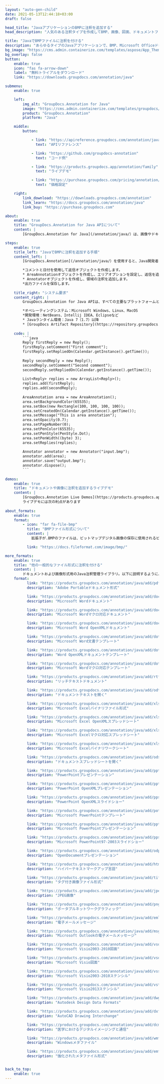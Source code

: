 ```yaml
---
layout: "auto-gen-child"
date: 2021-05-13T12:44:18+03:00
draft: false

head_title: "JavaアプリケーションのBMPに注釈を追加する"
head_description: "人気のある注釈タイプを作成してBMP、画像、図面、ドキュメントファイル形式に追加するJava API."

title: "JavaでBMPファイルに注釈を付ける"
description: "あらゆるタイプのJavaアプリケーションで、BMP、Microsoft Officeドキュメント、画像、HTML、図面、およびその他のファイル形式に注釈を追加します."
bg_image: "https://cms.admin.containerize.com/templates/aspose/App_Themes/V3/images/bg/header1.png"
bg_overlay: false
button:
    enable: true
    icon: "fas fa-arrow-down"
    label: "無料トライアルをダウンロード"
    link: "https://downloads.groupdocs.com/annotation/java"

submenu:
    enable: true

    left:
        img_alt: "GroupDocs.Annotation for Java"
        image: "https://cms.admin.containerize.com/templates/groupdocs/images/product-logos/90x90-noborder/groupdocs-annotation-java.png"
        product: "GroupDocs.Annotation"
        platform: "Java"

    middle:
        button:

            - link: "https://apireference.groupdocs.com/annotation/java"
              text: "APIリファレンス"

            - link: "https://github.com/groupdocs-annotation"
              text: "コード例"

            - link: "https://products.groupdocs.app/annotation/family"
              text: "ライブデモ"

            - link: "https://purchase.groupdocs.com/pricing/annotation/java"
              text: "価格設定"

    right:
        link_download: "https://downloads.groupdocs.com/annotation"
        link_learn: "https://docs.groupdocs.com/annotation/java"
        link_buy: "https://purchase.groupdocs.com"

about:
    enable: true
    title: "GroupDocs.Annotation for Java APIについて"
    content: |
        [GroupDocs.Annotation for Java](/annotation/java/）は、画像やドキュメントファイル形式から注釈を作成、追加、編集、削除、抽出、エクスポートするための包括的なサポートを備えた、注釈管理用のネイティブJavaAPIです。ユーザーは、コメント、メモ、コメント、およびPDF、HTML、Microsoft Word文書、Excelスプレッドシート、Visioダイアグラム、PowerPointプレゼンテーション、図面、画像、およびその他の多くのファイル形式のテキスト、グラフィックス、透かしを含む13種類の注釈を簡単に抽出できます。注釈処理機能は、インポートされたドキュメントから注釈を正確に読み取ることができ、注釈のカスタマイズを実装した後、元のファイル形式または目的のファイル形式にエクスポートして戻すことができます。

steps:
    enable: true
    title_left: "JavaでBMPに注釈を追加する手順"
    content_left: |
        [GroupDocs.Annotation](/annotation/java/）を使用すると、Java開発者は、いくつかの簡単な手順を実装することで、Javaベースのアプリケーション内のBMPファイルにさまざまな注釈タイプを簡単に追加できます。

        *コメントと日付を使用して返信オブジェクトを作成します。
        * AreaAnnotationオブジェクトを作成し、エリアオプションを設定し、返信を追加します。
        * Annotatorオブジェクトを作成し、領域の注釈を追加します。
        *出力ファイルを保存します。
        
    title_right: "システム要求"
    content_right: |
        GroupDocs.Annotation for Java APIは、すべての主要なプラットフォームとオペレーティングシステムでサポートされています。以下のコードを実行する前に、システムに次の前提条件がインストールされていることを確認してください。

        *オペレーティングシステム：Microsoft Windows、Linux、MacOS
        *開発環境：NetBeans、Intellij IDEA、Eclipseなど
        * Javaランタイム環境：Java 7（1.7）以降
        * [GroupDocs Artifact Repository](https://repository.groupdocs.com/webapp/#/artifacts/browse/tree/General/repo/com/groupdocs/groupdocs-annotation）から最新バージョンのGroupDocs.AnnotationforJavaを入手してください。
        
    code: |
        ```java
        Reply firstReply = new Reply();
        firstReply.setComment("First comment");
        firstReply.setRepliedOn(Calendar.getInstance().getTime());
        
        Reply secondReply = new Reply();
        secondReply.setComment("Second comment");
        secondReply.setRepliedOn(Calendar.getInstance().getTime());
        
        List<Reply> replies = new ArrayList<Reply>();
        replies.add(firstReply);
        replies.add(secondReply);
        
        AreaAnnotation area = new AreaAnnotation();
        area.setBackgroundColor(65535);
        area.setBox(new Rectangle(100, 100, 100, 100));
        area.setCreatedOn(Calendar.getInstance().getTime());
        area.setMessage("This is area annotation");
        area.setOpacity(0.7);
        area.setPageNumber(0);
        area.setPenColor(65535);
        area.setPenStyle(PenStyle.Dot);
        area.setPenWidth((byte) 3);
        area.setReplies(replies);
        
        Annotator annotator = new Annotator("input.bmp");
        annotator.add(area);
        annotator.save("output.bmp");
        annotator.dispose();
        ```
        
demos:
    enable: true
    title: "ドキュメントや画像に注釈を追加するライブデモ"
    content: |
        [GroupDocs.Annotation Live Demos](https://products.groupdocs.app/annotation/family）Webサイトにアクセスして、今すぐBMPファイルに注釈を作成して追加します。  
        ライブデモには次の利点があります
        
about_formats:
    enable: true
    format:
        - icon: "far fa-file-bmp"
          title: "BMPファイル形式について"
          content: |
            拡張子が.BMPのファイルは、ビットマップデジタル画像の保存に使用されるビットマップ画像ファイルを表します。これらの画像はグラフィックアダプタから独立しており、デバイスに依存しないビットマップ（DIB）ファイル形式とも呼ばれます。この独立性は、MicrosoftWindowsやMacなどの複数のプラットフォームでファイルを開くという目的を果たします。 BMPファイル形式では、データを2次元デジタル画像として、モノクロとさまざまな色深度のカラー形式の両方で保存できます。

          link: "https://docs.fileformat.com/image/bmp/"

more_formats:
    enable: true
    title: "他の一般的なファイル形式に注釈を付ける"
    content: |
        ドキュメントおよび画像形式用のJava注釈管理ライブラリ。以下に説明するように、一般的なファイル形式のいくつかに注釈プロパティを追加します。
    format: 
          link: "https://products.groupdocs.com/annotation/java/add/pdf/"
          description: "Adobe Portableドキュメント形式"

          link: "https://products.groupdocs.com/annotation/java/add/doc/"
          description: "Microsoft Wordドキュメント"

          link: "https://products.groupdocs.com/annotation/java/add/docm/"
          description: "Microsoft Wordマクロ対応ドキュメント"

          link: "https://products.groupdocs.com/annotation/java/add/docx/"
          description: "Microsoft Word OpenXMLドキュメント"

          link: "https://products.groupdocs.com/annotation/java/add/dot/"
          description: "Microsoft Word文書テンプレート"

          link: "https://products.groupdocs.com/annotation/java/add/dotx/"
          description: "Word OpenXMLドキュメントテンプレート"

          link: "https://products.groupdocs.com/annotation/java/add/dotm/"
          description: "Microsoft Wordマクロ対応テンプレート"

          link: "https://products.groupdocs.com/annotation/java/add/rtf/"
          description: "リッチテキストドキュメント"

          link: "https://products.groupdocs.com/annotation/java/add/odt/"
          description: "ドキュメントテキストを開く"

          link: "https://products.groupdocs.com/annotation/java/add/xls/"
          description: "Microsoft Excelバイナリファイル形式"

          link: "https://products.groupdocs.com/annotation/java/add/xlsx/"
          description: "Microsoft Excel OpenXMLスプレッドシート"

          link: "https://products.groupdocs.com/annotation/java/add/xlsm/"
          description: "Microsoft Excelマクロ対応スプレッドシート"

          link: "https://products.groupdocs.com/annotation/java/add/xlsb/"
          description: "Microsoft Excelバイナリワークシート"

          link: "https://products.groupdocs.com/annotation/java/add/ods/"
          description: "ドキュメントスプレッドシートを開く"

          link: "https://products.groupdocs.com/annotation/java/add/ppt/"
          description: "PowerPointプレゼンテーション"

          link: "https://products.groupdocs.com/annotation/java/add/pptx/"
          description: "PowerPoint OpenXMLプレゼンテーション"

          link: "https://products.groupdocs.com/annotation/java/add/ppsx/"
          description: "PowerPoint OpenXMLスライドショー"

          link: "https://products.groupdocs.com/annotation/java/add/potm/"
          description: "Microsoft PowerPointテンプレート"

          link: "https://products.groupdocs.com/annotation/java/add/pptm/"
          description: "Microsoft PowerPointプレゼンテーション"

          link: "https://products.groupdocs.com/annotation/java/add/pps/"
          description: "Microsoft PowerPoint97-2003スライドショー"

          link: "https://products.groupdocs.com/annotation/java/add/odp/"
          description: "OpenDocumentプレゼンテーション"

          link: "https://products.groupdocs.com/annotation/java/add/html/"
          description: "ハイパーテキストマークアップ言語"

          link: "https://products.groupdocs.com/annotation/java/add/tiff/"
          description: "タグ付き画像ファイル形式"

          link: "https://products.groupdocs.com/annotation/java/add/jpeg/"
          description: "JPEG画像"

          link: "https://products.groupdocs.com/annotation/java/add/png/"
          description: "ポータブルネットワークグラフィック"

          link: "https://products.groupdocs.com/annotation/java/add/eml/"
          description: "電子メールメッセージ"

          link: "https://products.groupdocs.com/annotation/java/add/msg/"
          description: "Microsoft Outlookの電子メールメッセージ"

          link: "https://products.groupdocs.com/annotation/java/add/vsd/"
          description: "Microsoft Visio2003-2010図面"

          link: "https://products.groupdocs.com/annotation/java/add/vsdx/"
          description: "Microsoft Visio図面"

          link: "https://products.groupdocs.com/annotation/java/add/vss/"
          description: "Microsoft Visio2003-2010ステンシル"

          link: "https://products.groupdocs.com/annotation/java/add/vst/"
          description: "Microsoft Visio2013ステンシル"

          link: "https://products.groupdocs.com/annotation/java/add/dwg/"
          description: "Autodesk Design Data Formats"

          link: "https://products.groupdocs.com/annotation/java/add/dxf/"
          description: "AutoCAD Drawing Interchange"

          link: "https://products.groupdocs.com/annotation/java/add/dcm/"
          description: "医学におけるデジタルイメージングと通信"

          link: "https://products.groupdocs.com/annotation/java/add/wmf/"
          description: "Windowsメタファイル"

          link: "https://products.groupdocs.com/annotation/java/add/emf/"
          description: "強化されたメタファイル形式"


back_to_top:
    enable: true
---
```

